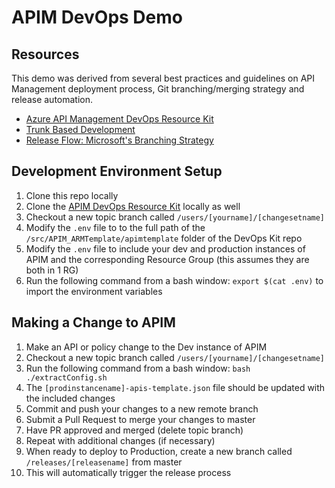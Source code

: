 APIM DevOps Demo
================

Resources
-------
This demo was derived from several best practices and guidelines on API Management deployment process, Git branching/merging strategy and release automation.

* [Azure API Management DevOps Resource Kit](https://github.com/Azure/azure-api-management-devops-resource-kit)
* [Trunk Based Development](https://trunkbaseddevelopment.com/)
* [Release Flow: Microsoft's Branching Strategy](https://docs.microsoft.com/en-us/azure/devops/learn/devops-at-microsoft/release-flow)

Development Environment Setup
-----------------------------
1. Clone this repo locally
1. Clone the [APIM DevOps Resource Kit](https://github.com/Azure/azure-api-management-devops-resource-kit.git) locally as well
1. Checkout a new topic branch called `/users/[yourname]/[changesetname]`
1. Modify the `.env` file to to the full path of the `/src/APIM_ARMTemplate/apimtemplate` folder of the DevOps Kit repo
1. Modify the `.env` file to include your dev and production instances of APIM and the corresponding Resource Group (this assumes they are both in 1 RG)
1. Run the following command from a bash window: `export $(cat .env)` to import the environment variables

Making a Change to APIM
-----------------------
1. Make an API or policy change to the Dev instance of APIM
1. Checkout a new topic branch called `/users/[yourname]/[changesetname]`
1. Run the following command from a bash window: `bash ./extractConfig.sh`
1. The `[prodinstancename]-apis-template.json` file should be updated with the included changes
1. Commit and push your changes to a new remote branch
1. Submit a Pull Request to merge your changes to master
1. Have PR approved and merged (delete topic branch)
1. Repeat with additional changes (if necessary)
1. When ready to deploy to Production, create a new branch called `/releases/[releasename]` from master
1. This will automatically trigger the release process